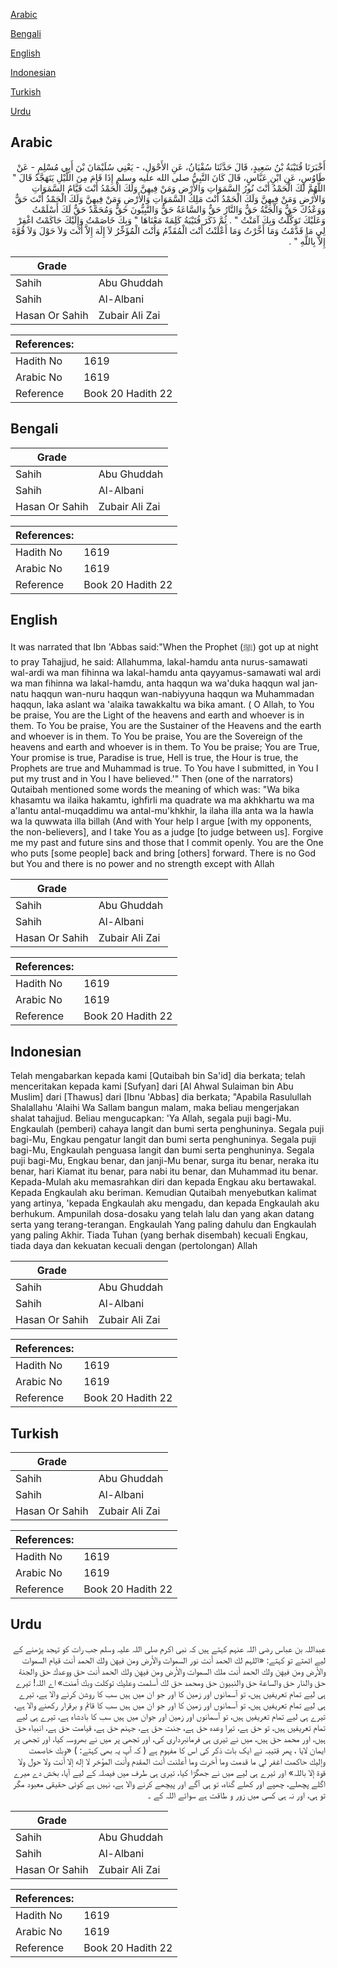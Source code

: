[Arabic](#arabic)

[Bengali](#bengali)

[English](#english)

[Indonesian](#indonesian)

[Turkish](#turkish)

[Urdu](#urdu)

## Arabic


<div dir="rtl" lang="ar" style={{fontSize:'larger',backgroundColor:'#f8f9fa',padding:20}}>
أَخْبَرَنَا قُتَيْبَةُ بْنُ سَعِيدٍ، قَالَ حَدَّثَنَا سُفْيَانُ، عَنِ الأَحْوَلِ، - يَعْنِي سُلَيْمَانَ بْنَ أَبِي مُسْلِمٍ - عَنْ طَاوُسٍ، عَنِ ابْنِ عَبَّاسٍ، قَالَ كَانَ النَّبِيُّ صلى الله عليه وسلم إِذَا قَامَ مِنَ اللَّيْلِ يَتَهَجَّدُ قَالَ ‏"‏ اللَّهُمَّ لَكَ الْحَمْدُ أَنْتَ نُورُ السَّمَوَاتِ وَالأَرْضِ وَمَنْ فِيهِنَّ وَلَكَ الْحَمْدُ أَنْتَ قَيَّامُ السَّمَوَاتِ وَالأَرْضِ وَمَنْ فِيهِنَّ وَلَكَ الْحَمْدُ أَنْتَ مَلِكُ السَّمَوَاتِ وَالأَرْضِ وَمَنْ فِيهِنَّ وَلَكَ الْحَمْدُ أَنْتَ حَقٌّ وَوَعْدُكَ حَقٌّ وَالْجَنَّةُ حَقٌّ وَالنَّارُ حَقٌّ وَالسَّاعَةُ حَقٌّ وَالنَّبِيُّونَ حَقٌّ وَمُحَمَّدٌ حَقٌّ لَكَ أَسْلَمْتُ وَعَلَيْكَ تَوَكَّلْتُ وَبِكَ آمَنْتُ ‏"‏ ‏.‏ ثُمَّ ذَكَرَ قُتَيْبَةُ كَلِمَةً مَعْنَاهَا ‏"‏ وَبِكَ خَاصَمْتُ وَإِلَيْكَ حَاكَمْتُ اغْفِرْ لِي مَا قَدَّمْتُ وَمَا أَخَّرْتُ وَمَا أَعْلَنْتُ أَنْتَ الْمُقَدِّمُ وَأَنْتَ الْمُؤَخِّرُ لاَ إِلَهَ إِلاَّ أَنْتَ وَلاَ حَوْلَ وَلاَ قُوَّةَ إِلاَّ بِاللَّهِ ‏"‏ ‏.‏
</div>
<div style={{backgroundColor:'#f8f9fa',padding:20, marginBottom: 10}}><table> <thead> <tr> <th>Grade</th> <th></th> </tr> </thead> <tbody> <tr><td>Sahih</td><td>Abu Ghuddah</td></tr><tr><td>Sahih</td><td>Al-Albani</td></tr><tr><td>Hasan Or Sahih</td><td>Zubair Ali Zai</td></tr></tbody></table><table> <thead> <tr> <th>References:</th> <th></th> </tr> </thead> <tbody><tr><td>Hadith No</td><td>1619</td></tr><tr><td>Arabic No</td><td>1619</td></tr><tr><td>Reference</td><td>Book 20 Hadith 22</td></tr></tbody></table></div>

## Bengali


<div dir="ltr" lang="bn" style={{fontSize:'larger',backgroundColor:'#f8f9fa',padding:20}}>

</div>
<div style={{backgroundColor:'#f8f9fa',padding:20, marginBottom: 10}}><table> <thead> <tr> <th>Grade</th> <th></th> </tr> </thead> <tbody> <tr><td>Sahih</td><td>Abu Ghuddah</td></tr><tr><td>Sahih</td><td>Al-Albani</td></tr><tr><td>Hasan Or Sahih</td><td>Zubair Ali Zai</td></tr></tbody></table><table> <thead> <tr> <th>References:</th> <th></th> </tr> </thead> <tbody><tr><td>Hadith No</td><td>1619</td></tr><tr><td>Arabic No</td><td>1619</td></tr><tr><td>Reference</td><td>Book 20 Hadith 22</td></tr></tbody></table></div>

## English


<div dir="ltr" lang="en" style={{fontSize:'larger',backgroundColor:'#f8f9fa',padding:20}}>
It was narrated that Ibn 'Abbas said:"When the Prophet (ﷺ) got up at night to pray Tahajjud, he said: Allahumma, lakal-hamdu anta nurus-samawati wal-ardi wa man fihinna wa lakal-hamdu anta qayyamus-samawati wal ardi wa man fihinna wa lakal-hamdu, anta haqqun wa wa'duka haqqun wal jannatu haqqun wan-nuru haqqun wan-nabiyyuna haqqun wa Muhammadan haqqun, laka aslant wa 'alaika tawakkaltu wa bika amant. ( O Allah, to You be praise, You are the Light of the heavens and earth and whoever is in them. To You be praise, You are the Sustainer of the Heavens and the earth and whoever is in them. To You be praise, You are the Sovereign of the heavens and earth and whoever is in them. To You be praise; You are True, Your promise is true, Paradise is true, Hell is true, the Hour is true, the Prophets are true and Muhammad is true. To You have I submitted, in You I put my trust and in You I have believed.'" Then (one of the narrators) Qutaibah mentioned some words the meaning of which was: "Wa bika khasamtu wa ilaika hakamtu, ighfirli ma quadrate wa ma akhkhartu wa ma a'lantu antal-muqaddimu wa antal-mu'khkhir, la ilaha illa anta wa la hawla wa la quwwata illa billah (And with Your help I argue [with my opponents, the non-believers], and I take You as a judge [to judge between us]. Forgive me my past and future sins and those that I commit openly. You are the One who puts [some people] back and bring [others] forward. There is no God but You and there is no power and no strength except with Allah
</div>
<div style={{backgroundColor:'#f8f9fa',padding:20, marginBottom: 10}}><table> <thead> <tr> <th>Grade</th> <th></th> </tr> </thead> <tbody> <tr><td>Sahih</td><td>Abu Ghuddah</td></tr><tr><td>Sahih</td><td>Al-Albani</td></tr><tr><td>Hasan Or Sahih</td><td>Zubair Ali Zai</td></tr></tbody></table><table> <thead> <tr> <th>References:</th> <th></th> </tr> </thead> <tbody><tr><td>Hadith No</td><td>1619</td></tr><tr><td>Arabic No</td><td>1619</td></tr><tr><td>Reference</td><td>Book 20 Hadith 22</td></tr></tbody></table></div>

## Indonesian


<div dir="ltr" lang="id" style={{fontSize:'larger',backgroundColor:'#f8f9fa',padding:20}}>
Telah mengabarkan kepada kami [Qutaibah bin Sa'id] dia berkata; telah menceritakan kepada kami [Sufyan] dari [Al Ahwal Sulaiman bin Abu Muslim] dari [Thawus] dari [Ibnu 'Abbas] dia berkata; "Apabila Rasulullah Shalallahu 'Alaihi Wa Sallam bangun malam, maka beliau mengerjakan shalat tahajjud. Beliau mengucapkan: 'Ya Allah, segala puji bagi-Mu. Engkaulah (pemberi) cahaya langit dan bumi serta penghuninya. Segala puji bagi-Mu, Engkau pengatur langit dan bumi serta penghuninya. Segala puji bagi-Mu, Engkaulah penguasa langit dan bumi serta penghuninya. Segala puji bagi-Mu, Engkau benar, dan janji-Mu benar, surga itu benar, neraka itu benar, hari Kiamat itu benar, para nabi itu benar, dan Muhammad itu benar. Kepada-Mulah aku memasrahkan diri dan kepada Engkau aku bertawakal. Kepada Engkaulah aku beriman. Kemudian Qutaibah menyebutkan kalimat yang artinya, 'kepada Engkaulah aku mengadu, dan kepada Engkaulah aku berhukum. Ampunilah dosa-dosaku yang telah lalu dan yang akan datang serta yang terang-terangan. Engkaulah Yang paling dahulu dan Engkaulah yang paling Akhir. Tiada Tuhan (yang berhak disembah) kecuali Engkau, tiada daya dan kekuatan kecuali dengan (pertolongan) Allah
</div>
<div style={{backgroundColor:'#f8f9fa',padding:20, marginBottom: 10}}><table> <thead> <tr> <th>Grade</th> <th></th> </tr> </thead> <tbody> <tr><td>Sahih</td><td>Abu Ghuddah</td></tr><tr><td>Sahih</td><td>Al-Albani</td></tr><tr><td>Hasan Or Sahih</td><td>Zubair Ali Zai</td></tr></tbody></table><table> <thead> <tr> <th>References:</th> <th></th> </tr> </thead> <tbody><tr><td>Hadith No</td><td>1619</td></tr><tr><td>Arabic No</td><td>1619</td></tr><tr><td>Reference</td><td>Book 20 Hadith 22</td></tr></tbody></table></div>

## Turkish


<div dir="ltr" lang="tr" style={{fontSize:'larger',backgroundColor:'#f8f9fa',padding:20}}>

</div>
<div style={{backgroundColor:'#f8f9fa',padding:20, marginBottom: 10}}><table> <thead> <tr> <th>Grade</th> <th></th> </tr> </thead> <tbody> <tr><td>Sahih</td><td>Abu Ghuddah</td></tr><tr><td>Sahih</td><td>Al-Albani</td></tr><tr><td>Hasan Or Sahih</td><td>Zubair Ali Zai</td></tr></tbody></table><table> <thead> <tr> <th>References:</th> <th></th> </tr> </thead> <tbody><tr><td>Hadith No</td><td>1619</td></tr><tr><td>Arabic No</td><td>1619</td></tr><tr><td>Reference</td><td>Book 20 Hadith 22</td></tr></tbody></table></div>

## Urdu


<div dir="rtl" lang="ur" style={{fontSize:'larger',backgroundColor:'#f8f9fa',padding:20}}>
عبداللہ بن عباس رضی اللہ عنہم کہتے ہیں کہ نبی اکرم صلی اللہ علیہ وسلم جب رات کو تہجد پڑھنے کے لیے اٹھتے تو کہتے: «‏اللہم لك الحمد أنت نور السموات والأرض ومن فيهن ولك الحمد أنت قيام السموات والأرض ومن فيهن ولك الحمد أنت ملك السموات والأرض ومن فيهن ولك الحمد أنت حق ووعدك حق والجنة حق والنار حق والساعة حق والنبيون حق ومحمد حق لك أسلمت وعليك توكلت وبك آمنت» اے اللہ! تیرے ہی لیے تمام تعریفیں ہیں، تو آسمانوں اور زمین کا اور جو ان میں ہیں سب کا روشن کرنے والا ہے، تیرے ہی لیے تمام تعریفیں ہیں، تو آسمانوں اور زمین کا اور جو ان میں ہیں سب کا قائم و برقرار رکھنے والا ہے، تیرے ہی لیے تمام تعریفیں ہیں، تو آسمانوں اور زمین اور جوان میں ہیں سب کا بادشاہ ہے، تیرے ہی لیے تمام تعریفیں ہیں، تو حق ہے، تیرا وعدہ حق ہے، جنت حق ہے، جہنم حق ہے، قیامت حق ہے، انبیاء حق ہیں، اور محمد حق ہیں، میں نے تیری ہی فرمانبرداری کی، اور تجھی پر میں نے بھروسہ کیا، اور تجھی پر ایمان لایا ، پھر قتیبہ نے ایک بات ذکر کی اس کا مفہوم ہے ( کہ آپ یہ بھی کہتے: ) «وبك خاصمت وإليك حاكمت اغفر لي ما قدمت وما أخرت وما أعلنت أنت المقدم وأنت المؤخر لا إله إلا أنت ولا حول ولا قوة إلا باللہ» اور تیرے ہی لیے میں نے جھگڑا کیا، تیری ہی طرف میں فیصلہ کے لیے آیا، بخش دے میرے اگلے پچھلے، چھپے اور کھلے گناہ، تو ہی آگے اور پیچھے کرنے والا ہے، نہیں ہے کوئی حقیقی معبود مگر تو ہی، اور نہ ہی کسی میں زور و طاقت ہے سوائے اللہ کے ۔
</div>
<div style={{backgroundColor:'#f8f9fa',padding:20, marginBottom: 10}}><table> <thead> <tr> <th>Grade</th> <th></th> </tr> </thead> <tbody> <tr><td>Sahih</td><td>Abu Ghuddah</td></tr><tr><td>Sahih</td><td>Al-Albani</td></tr><tr><td>Hasan Or Sahih</td><td>Zubair Ali Zai</td></tr></tbody></table><table> <thead> <tr> <th>References:</th> <th></th> </tr> </thead> <tbody><tr><td>Hadith No</td><td>1619</td></tr><tr><td>Arabic No</td><td>1619</td></tr><tr><td>Reference</td><td>Book 20 Hadith 22</td></tr></tbody></table></div>